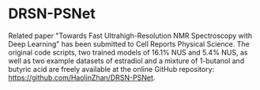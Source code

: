 # DRSN-PSNet
Related paper "Towards Fast Ultrahigh-Resolution NMR Spectroscopy with Deep Learning" has been submitted to Cell Reports Physical Science.
The original code scripts, two trained models of 16.1% NUS and 5.4% NUS, as well as two example datasets of estradiol and a mixture of 1-butanol and butyric acid are freely available at the online GitHub repository: https://github.com/HaolinZhan/DRSN-PSNet.
